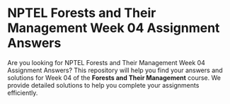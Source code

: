 # NPTEL Forests and Their Management Week 04 Assignment Answers

Are you looking for NPTEL Forests and Their Management Week 04 Assignment Answers? This repository will help you find your answers and solutions for Week 04 of the **Forests and Their Management** course. We provide detailed solutions to help you complete your assignments efficiently.